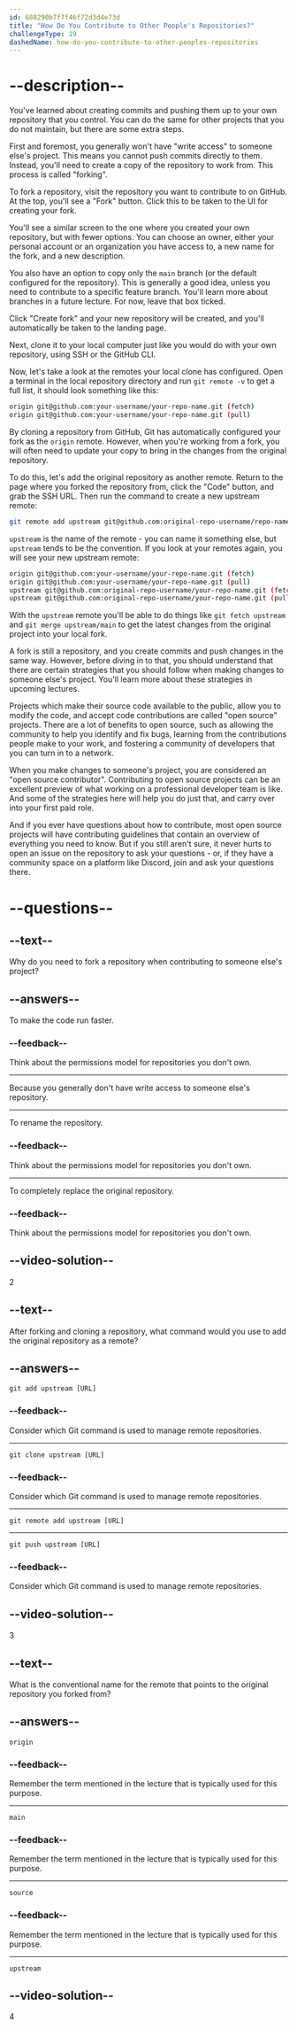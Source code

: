 ```yaml
---
id: 688290b7f7f46f72d3d4e73d
title: "How Do You Contribute to Other People's Repositories?"
challengeType: 19
dashedName: how-do-you-contribute-to-other-peoples-repositories
---
```


# --description--

You've learned about creating commits and pushing them up to your own repository that you control. You can do the same for other projects that you do not maintain, but there are some extra steps.

First and foremost, you generally won't have "write access" to someone else's project. This means you cannot push commits directly to them. Instead, you'll need to create a copy of the repository to work from. This process is called "forking".

To fork a repository, visit the repository you want to contribute to on GitHub. At the top, you'll see a "Fork" button. Click this to be taken to the UI for creating your fork.

You'll see a similar screen to the one where you created your own repository, but with fewer options. You can choose an owner, either your personal account or an organization you have access to, a new name for the fork, and a new description.

You also have an option to copy only the `main` branch (or the default configured for the repository). This is generally a good idea, unless you need to contribute to a specific feature branch. You'll learn more about branches in a future lecture. For now, leave that box ticked.

Click "Create fork" and your new repository will be created, and you'll automatically be taken to the landing page.

Next, clone it to your local computer just like you would do with your own repository, using SSH or the GitHub CLI.

Now, let's take a look at the remotes your local clone has configured. Open a terminal in the local repository directory and run `git remote -v` to get a full list, it should look something like this:

```sh
origin git@github.com:your-username/your-repo-name.git (fetch)
origin git@github.com:your-username/your-repo-name.git (pull)
```

By cloning a repository from GitHub, Git has automatically configured your fork as the `origin` remote. However, when you're working from a fork, you will often need to update your copy to bring in the changes from the original repository.

To do this, let's add the original repository as another remote. Return to the page where you forked the repository from, click the "Code" button, and grab the SSH URL. Then run the command to create a new upstream remote:

```sh
git remote add upstream git@github.com:original-repo-username/repo-name.git
```

`upstream` is the name of the remote - you can name it something else, but `upstream` tends to be the convention. If you look at your remotes again, you will see your new upstream remote:

```sh
origin git@github.com:your-username/your-repo-name.git (fetch)
origin git@github.com:your-username/your-repo-name.git (pull)
upstream git@github.com:original-repo-username/your-repo-name.git (fetch)
upstream git@github.com:original-repo-username/your-repo-name.git (pull)
```

With the `upstream` remote you'll be able to do things like `git fetch upstream` and `git merge upstream/main` to get the latest changes from the original project into your local fork.

A fork is still a repository, and you create commits and push changes in the same way. However, before diving in to that, you should understand that there are certain strategies that you should follow when making changes to someone else's project. You'll learn more about these strategies in upcoming lectures.

Projects which make their source code available to the public, allow you to modify the code, and accept code contributions are called "open source" projects. There are a lot of benefits to open source, such as allowing the community to help you identify and fix bugs, learning from the contributions people make to your work, and fostering a community of developers that you can turn in to a network.

When you make changes to someone's project, you are considered an "open source contributor". Contributing to open source projects can be an excellent preview of what working on a professional developer team is like. And some of the strategies here will help you do just that, and carry over into your first paid role.

And if you ever have questions about how to contribute, most open source projects will have contributing guidelines that contain an overview of everything you need to know. But if you still aren't sure, it never hurts to open an issue on the repository to ask your questions - or, if they have a community space on a platform like Discord, join and ask your questions there.

# --questions--

## --text--

Why do you need to fork a repository when contributing to someone else's project?

## --answers--

To make the code run faster.

### --feedback--

Think about the permissions model for repositories you don't own.

---

Because you generally don't have write access to someone else's repository.

---

To rename the repository.

### --feedback--

Think about the permissions model for repositories you don't own.

---

To completely replace the original repository.

### --feedback--

Think about the permissions model for repositories you don't own.

## --video-solution--

2

## --text--

After forking and cloning a repository, what command would you use to add the original repository as a remote?

## --answers--

`git add upstream [URL]`

### --feedback--

Consider which Git command is used to manage remote repositories.

---

`git clone upstream [URL]`

### --feedback--

Consider which Git command is used to manage remote repositories.

---

`git remote add upstream [URL]`

---

`git push upstream [URL]`

### --feedback--

Consider which Git command is used to manage remote repositories.

## --video-solution--

3

## --text--

What is the conventional name for the remote that points to the original repository you forked from?

## --answers--

`origin`

### --feedback--

Remember the term mentioned in the lecture that is typically used for this purpose.

---

`main`

### --feedback--

Remember the term mentioned in the lecture that is typically used for this purpose.

---

`source`

### --feedback--

Remember the term mentioned in the lecture that is typically used for this purpose.

---

`upstream`

## --video-solution--

4
